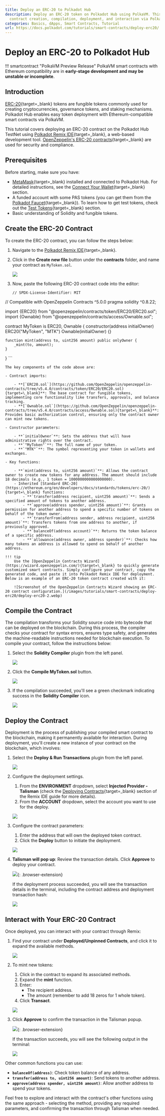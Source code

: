 ```yaml
---
title: Deploy an ERC-20 to Polkadot Hub
description: Deploy an ERC-20 token on Polkadot Hub using PolkaVM. This guide covers
  contract creation, compilation, deployment, and interaction via Polkadot Remix IDE.
categories: Basics, dApps, Smart Contracts, Tutorial
url: https://docs.polkadot.com/tutorials/smart-contracts/deploy-erc20/
---
```


# Deploy an ERC-20 to Polkadot Hub

!!! smartcontract "PolkaVM Preview Release"
    PolkaVM smart contracts with Ethereum compatibility are in **early-stage development and may be unstable or incomplete**.

## Introduction

[ERC-20](https://eips.ethereum.org/EIPS/eip-20){target=\_blank} tokens are fungible tokens commonly used for creating cryptocurrencies, governance tokens, and staking mechanisms. Polkadot Hub enables easy token deployment with Ethereum-compatible smart contracts via PolkaVM.

This tutorial covers deploying an ERC-20 contract on the Polkadot Hub TestNet using [Polkadot Remix IDE](https://remix.polkadot.io){target=\_blank}, a web-based development tool. [OpenZeppelin's ERC-20 contracts](https://github.com/OpenZeppelin/openzeppelin-contracts/tree/v5.4.0/contracts/token/ERC20){target=\_blank} are used for security and compliance.

## Prerequisites

Before starting, make sure you have:

- [MetaMask](https://metamask.io/){target=\_blank} installed and connected to Polkadot Hub. For detailed instructions, see the [Connect Your Wallet](/develop/smart-contracts/wallets){target=\_blank} section.
- A funded account with some PAS tokens (you can get them from the [Polkadot Faucet](https://faucet.polkadot.io/?parachain=1111){target=\_blank}). To learn how to get test tokens, check out the [Test Tokens](/develop/smart-contracts/connect-to-polkadot#test-tokens){target=\_blank} section.
- Basic understanding of Solidity and fungible tokens.

## Create the ERC-20 Contract

To create the ERC-20 contract, you can follow the steps below:

1. Navigate to the [Polkadot Remix IDE](https://remix.polkadot.io){target=\_blank}.
2. Click in the **Create new file** button under the **contracts** folder, and name your contract as `MyToken.sol`.

    ![](/images/tutorials/smart-contracts/deploy-erc20/deploy-erc20-1.webp)

3. Now, paste the following ERC-20 contract code into the editor:

    ```solidity title="MyToken.sol"
    // SPDX-License-Identifier: MIT
// Compatible with OpenZeppelin Contracts ^5.0.0
pragma solidity ^0.8.22;

import {ERC20} from "@openzeppelin/contracts/token/ERC20/ERC20.sol";
import {Ownable} from "@openzeppelin/contracts/access/Ownable.sol";

contract MyToken is ERC20, Ownable {
    constructor(address initialOwner)
        ERC20("MyToken", "MTK")
        Ownable(initialOwner)
    {}

    function mint(address to, uint256 amount) public onlyOwner {
        _mint(to, amount);
    }
}
    ```

    The key components of the code above are:

    - Contract imports:

        - **[`ERC20.sol`](https://github.com/OpenZeppelin/openzeppelin-contracts/tree/v5.4.0/contracts/token/ERC20/ERC20.sol){target=\_blank}**: The base contract for fungible tokens, implementing core functionality like transfers, approvals, and balance tracking.
        - **[`Ownable.sol`](https://github.com/OpenZeppelin/openzeppelin-contracts/tree/v5.4.0/contracts/access/Ownable.sol){target=\_blank}**: Provides basic authorization control, ensuring only the contract owner can mint new tokens.
    
    - Constructor parameters:

        - **`initialOwner`**: Sets the address that will have administrative rights over the contract.
        - **`"MyToken"`**: The full name of your token.
        - **`"MTK"`**: The symbol representing your token in wallets and exchanges.

    - Key functions:

        - **`mint(address to, uint256 amount)`**: Allows the contract owner to create new tokens for any address. The amount should include 18 decimals (e.g., 1 token = 1000000000000000000).
        - Inherited [Standard ERC-20](https://ethereum.org/en/developers/docs/standards/tokens/erc-20/){target=\_blank} functions:
            - **`transfer(address recipient, uint256 amount)`**: Sends a specified amount of tokens to another address.
            - **`approve(address spender, uint256 amount)`**: Grants permission for another address to spend a specific number of tokens on behalf of the token owner.
            - **`transferFrom(address sender, address recipient, uint256 amount)`**: Transfers tokens from one address to another, if previously approved.
            - **`balanceOf(address account)`**: Returns the token balance of a specific address.
            - **`allowance(address owner, address spender)`**: Checks how many tokens an address is allowed to spend on behalf of another address.

    !!! tip
        Use the [OpenZeppelin Contracts Wizard](https://wizard.openzeppelin.com/){target=\_blank} to quickly generate customized smart contracts. Simply configure your contract, copy the generated code, and paste it into Polkadot Remix IDE for deployment. Below is an example of an ERC-20 token contract created with it:

        ![Screenshot of the OpenZeppelin Contracts Wizard showing an ERC-20 contract configuration.](/images/tutorials/smart-contracts/deploy-erc20/deploy-erc20-2.webp)
        

## Compile the Contract

The compilation transforms your Solidity source code into bytecode that can be deployed on the blockchain. During this process, the compiler checks your contract for syntax errors, ensures type safety, and generates the machine-readable instructions needed for blockchain execution. To compile your contract, follow the instructions below:

1. Select the **Solidity Compiler** plugin from the left panel.

    ![](/images/tutorials/smart-contracts/deploy-erc20/deploy-erc20-3.webp)

2. Click the **Compile MyToken.sol** button.

    ![](/images/tutorials/smart-contracts/deploy-erc20/deploy-erc20-4.webp)

3. If the compilation succeeded, you'll see a green checkmark indicating success in the **Solidity Compiler** icon.

    ![](/images/tutorials/smart-contracts/deploy-erc20/deploy-erc20-5.webp)

## Deploy the Contract

Deployment is the process of publishing your compiled smart contract to the blockchain, making it permanently available for interaction. During deployment, you'll create a new instance of your contract on the blockchain, which involves:

1. Select the **Deploy & Run Transactions** plugin from the left panel.

    ![](/images/tutorials/smart-contracts/deploy-erc20/deploy-erc20-6.webp)

2. Configure the deployment settings.
    1. From the **ENVIRONMENT** dropdown, select **Injected Provider - Talisman** (check the [Deploying Contracts](/develop/smart-contracts/dev-environments/remix/#deploying-contracts){target=\_blank} section of the Remix IDE guide for more details).
    2. From the **ACCOUNT** dropdown, select the account you want to use for the deploy.

    ![](/images/tutorials/smart-contracts/deploy-erc20/deploy-erc20-7.webp)

3. Configure the contract parameters:

    1. Enter the address that will own the deployed token contract.
    2. Click the **Deploy** button to initiate the deployment.

    ![](/images/tutorials/smart-contracts/deploy-erc20/deploy-erc20-8.webp)

4. **Talisman will pop up**: Review the transaction details. Click **Approve** to deploy your contract.

     ![](/images/tutorials/smart-contracts/deploy-erc20/deploy-erc20-9.webp){: .browser-extension}

    If the deployment process succeeded, you will see the transaction details in the terminal, including the contract address and deployment transaction hash:

    ![](/images/tutorials/smart-contracts/deploy-erc20/deploy-erc20-10.webp)

## Interact with Your ERC-20 Contract

Once deployed, you can interact with your contract through Remix:

1. Find your contract under **Deployed/Unpinned Contracts**, and click it to expand the available methods.

    ![](/images/tutorials/smart-contracts/deploy-erc20/deploy-erc20-11.webp)

2. To mint new tokens:

    1. Click in the contract to expand its associated methods.
    2. Expand the **mint** function.
    3. Enter:
        - The recipient address.
        - The amount (remember to add 18 zeros for 1 whole token).
    4. Click **Transact**.

    ![](/images/tutorials/smart-contracts/deploy-erc20/deploy-erc20-12.webp)

3. Click **Approve** to confirm the transaction in the Talisman popup.

    ![](/images/tutorials/smart-contracts/deploy-erc20/deploy-erc20-13.webp){: .browser-extension}

    If the transaction succeeds, you will see the following output in the terminal:

    ![](/images/tutorials/smart-contracts/deploy-erc20/deploy-erc20-14.webp)

Other common functions you can use:

- **`balanceOf(address)`**: Check token balance of any address.
- **`transfer(address to, uint256 amount)`**: Send tokens to another address.
- **`approve(address spender, uint256 amount)`**: Allow another address to spend your tokens.

Feel free to explore and interact with the contract's other functions using the same approach - selecting the method, providing any required parameters, and confirming the transaction through Talisman when needed.
